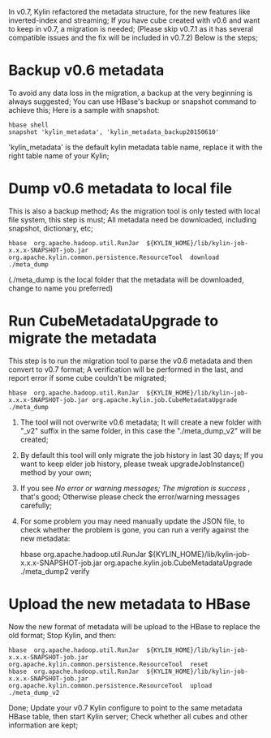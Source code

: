 In v0.7, Kylin refactored the metadata structure, for the new features like inverted-index and streaming; If you have cube created with v0.6 and want to keep in v0.7, a migration is needed; (Please skip v0.7.1 as
it has several compatible issues and the fix will be included in v0.7.2) Below is the steps;

# Backup v0.6 metadata

To avoid any data loss in the migration, a backup at the very beginning is always suggested; You can use HBase's backup or snapshot command to achieve this; Here is a sample with snapshot:

    hbase shell
    snapshot 'kylin_metadata', 'kylin_metadata_backup20150610'

'kylin_metadata' is the default kylin metadata table name, replace it with the right table name of your Kylin;

# Dump v0.6 metadata to local file

This is also a backup method; As the migration tool is only tested with local file system, this step is must; All metadata need be downloaded, including snapshot, dictionary, etc;

	hbase  org.apache.hadoop.util.RunJar  ${KYLIN_HOME}/lib/kylin-job-x.x.x-SNAPSHOT-job.jar  org.apache.kylin.common.persistence.ResourceTool  download  ./meta_dump

(./meta_dump is the local folder that the metadata will be downloaded, change to name you preferred)

# Run CubeMetadataUpgrade to migrate the metadata

This step is to run the migration tool to parse the v0.6 metadata and then convert to v0.7 format; A verification will be performed in the last, and report error if some cube couldn't be migrated;

    hbase  org.apache.hadoop.util.RunJar  ${KYLIN_HOME}/lib/kylin-job-x.x.x-SNAPSHOT-job.jar org.apache.kylin.job.CubeMetadataUpgrade ./meta_dump

1. The tool will not overwrite v0.6 metadata; It will create a new folder with "_v2" suffix in the same folder, in this case the "./meta_dump_v2" will be created;
2. By default this tool will only migrate the job history in last 30 days; If you want to keep elder job history, please tweak upgradeJobInstance() method by your own;
3. If you see _No error or warning messages; The migration is success_ , that's good; Otherwise please check the error/warning messages carefully;
4. For some problem you may need manually update the JSON file, to check whether the problem is gone, you can run a verify against the new metadata:

    hbase  org.apache.hadoop.util.RunJar  ${KYLIN_HOME}/lib/kylin-job-x.x.x-SNAPSHOT-job.jar org.apache.kylin.job.CubeMetadataUpgrade ./meta_dump2 verify

# Upload the new metadata to HBase

Now the new format of metadata will be upload to the HBase to replace the old format; Stop Kylin, and then:

	hbase  org.apache.hadoop.util.RunJar  ${KYLIN_HOME}/lib/kylin-job-x.x.x-SNAPSHOT-job.jar  org.apache.kylin.common.persistence.ResourceTool  reset
	hbase  org.apache.hadoop.util.RunJar  ${KYLIN_HOME}/lib/kylin-job-x.x.x-SNAPSHOT-job.jar  org.apache.kylin.common.persistence.ResourceTool  upload  ./meta_dump_v2

Done; Update your v0.7 Kylin configure to point to the same metadata HBase table, then start Kylin server; Check whether all cubes and other information are kept;